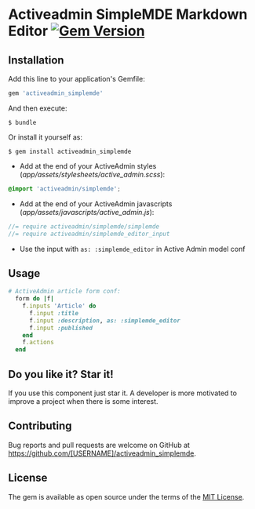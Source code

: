 # Activeadmin SimpleMDE Markdown Editor [![Gem Version](https://badge.fury.io/rb/activeadmin_simplemde.svg)](https://badge.fury.io/rb/activeadmin_simplemde)

## Installation

Add this line to your application's Gemfile:
```ruby
gem 'activeadmin_simplemde'
```

And then execute:

    $ bundle

Or install it yourself as:

    $ gem install activeadmin_simplemde


- Add at the end of your ActiveAdmin styles (_app/assets/stylesheets/active_admin.scss_):
```css
@import 'activeadmin/simplemde';
```
- Add at the end of your ActiveAdmin javascripts (_app/assets/javascripts/active_admin.js_):
```js
//= require activeadmin/simplemde/simplemde
//= require activeadmin/simplemde_editor_input
```
- Use the input with `as: :simplemde_editor` in Active Admin model conf



## Usage

```ruby
# ActiveAdmin article form conf:
  form do |f|
    f.inputs 'Article' do
      f.input :title
      f.input :description, as: :simplemde_editor
      f.input :published
    end
    f.actions
  end
```

## Do you like it? Star it!

If you use this component just star it. A developer is more motivated to improve a project when there is some interest.

## Contributing

Bug reports and pull requests are welcome on GitHub at https://github.com/[USERNAME]/activeadmin_simplemde.

## License

The gem is available as open source under the terms of the [MIT License](https://opensource.org/licenses/MIT).
